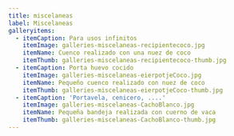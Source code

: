 ```yaml
---
title: miscelaneas
label: Miscelaneas
galleryitems:
  - itemCaption: Para usos infinitos
    itemImage: galleries-miscelaneas-recipientecoco.jpg
    itemName: Cuenco realizado con una nuez de coco
    itemThumb: galleries-miscelaneas-recipientecoco-thumb.jpg
  - itemCaption: Porta huevo cocido
    itemImage: galleries-miscelaneas-eierpotjeCoco.jpg
    itemName: Pequeño cuenco realizado con nuez de coco
    itemThumb: galleries-miscelaneas-eierpotjeCoco-thumb.jpg
  - itemCaption: 'Portavela, cenicero, ....'
    itemImage: galleries-miscelaneas-CachoBlanco.jpg
    itemName: Pequeña bandeja realizada con cuerno de vaca
    itemThumb: galleries-miscelaneas-CachoBlanco-thumb.jpg
---
```


